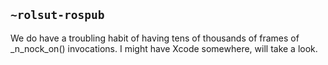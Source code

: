 ## `~rolsut-rospub`
We do have a troubling habit of having tens of thousands of frames of _n_nock_on() invocations. I might have Xcode somewhere, will take a look.